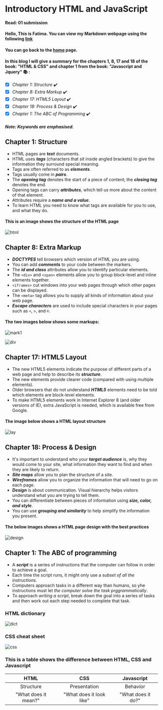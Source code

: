 # Introductory HTML and JavaScript
#### Read: 01 submission 

#### Hello, This is Fatima. You can view my Markdown webpage using the following [link](https://fati-ma.github.io/201-reading-notes/class-01)
#### You can go back to the [home](https://fati-ma.github.io/201-reading-notes/) page.

#### In this blog I will give a summary for the chapters 1, 8, 17 and 18 of the book: "HTML & CSS" and chapter 1 from the book: "Javascript and Jquery" :books: :

- [x] *Chapter 1: Structure* ✔️
- [x] *Chapter 8: Extra Markup* ✔️
- [x] *Chapter 17: HTML5 Layout* ✔️
- [x] *Chapter 18: Process & Design* ✔️
- [x] *Chapter 1: The ABC of Programming* ✔️

##### Note: Keywords are emphasised.

## Chapter 1: Structure

- HTML pages are ***text*** documents. 
- HTML uses ***tags*** (characters that sit inside angled brackets) to give the information they surround special meaning.
- Tags are often referred to as ***elements***. 
- Tags usually come in ***pairs***. 
- The ***opening tag*** denotes the start of a piece of content; the ***closing tag*** denotes the end.
- Opening tags can carry ***attributes***, which tell us more about the content of that element.
- Attributes require a ***name and a value***. 
- To learn HTML you need to know what tags are available for you to use, and what they do.

#### This is an image shows the structure of the HTML page

![html](https://3.bp.blogspot.com/-sgm6BBz6KbM/VuarmPKRJ1I/AAAAAAAAG4Q/5GDCRhO09IgiCE2DQXhA0OVaxlylGWvvw/s1600/html-structure.png)


 ## Chapter 8: Extra Markup 

- ***DOCTYPES*** tell browsers which version of HTML you are using.
- You can add ***comments*** to your code between the <!-- and --> markers. 
- The ***id and class*** attributes allow you to identify particular elements.
- The ```<div>``` and ```<span>``` elements allow you to group block-level and inline elements together.
- ```<iframes>``` cut windows into your web pages through which other pages can be displayed.
- The ```<meta>``` tag allows you to supply all kinds of information about your web page.
- ***Escape characters*** are used to include special characters in your pages such as `<`, `>`, and `©`.

#### The two images below shows some markups:

![mark1](https://image.slidesharecdn.com/understandingthewebpagelayout-170404052518/95/understanding-the-web-page-layout-4-638.jpg?cb=1491283572)

![div](https://www.miltonmarketing.com/wp-content/uploads/2018/03/thedivelementhtmlmmmaxresdefault.jpg)


## Chapter 17: HTML5 Layout

- The new HTML5 elements indicate the purpose of different parts of a web page and help to describe its ***structure***.
- The new elements provide clearer code (compared with using multiple <div> elements).
- Older browsers that do not understand ***HTML5*** elements need to be told which elements are block-level elements.
- To make HTML5 elements work in Internet Explorer 8 (and older versions of IE), extra JavaScript is needed, which is available free from Google.


#### The image below shows a HTML layout structure 

![lay](https://1.bp.blogspot.com/-byyR6UhzRlw/XqPR9QUH12I/AAAAAAAACf8/_h6ITaQ45h0dazPFuifNqe7OSMFNbZopgCLcBGAsYHQ/s1600/HTML%2Blayout.png)


## Chapter 18: Process & Design

- It's important to understand who your ***target audience*** is, why they would come to your site, what information they want to find and when they are likely to return.
- ***Site maps*** allow you to plan the structure of a site. 
- ***Wireframes*** allow you to organize the information that will need to go on each page.
- ***Design*** is about communication. Visual hierarchy helps visitors understand what you are trying to tell them.
- You can differentiate between pieces of information using ***size, color, and style***. 
- You can use ***grouping and similarity*** to help simplify the information you present.


#### The below images shows a HTML page design with the best practices

![design](https://designingforuncertainty.com/wp-content/uploads/2019/11/maxresdefault-10.jpg)


## Chapter 1: The ABC of programming

- A ***script*** is a series of instructions that the computer can follow in order to achieve a goal.
- Each time the script runs, it might only use a *subset of all the instructions*.
- Computers approach tasks in a different way than humans, so yhe instructions must let *the computer solve the task prggrammatically*.
- To approach *writing a script*, break down the goal into a series of tasks and then work out each step needed to complete that task. 


### HTML dictionary 

![dict](https://learn.g2.com/hs-fs/hubfs/HTML%20Dictionary.jpeg?width=600&name=HTML%20Dictionary.jpeg)

### CSS cheat sheet

![css](https://pbs.twimg.com/media/EEjfJXdXsAAgeYh.png)


### This is a table shows the difference between HTML, CSS and Javascript

| HTML      | CSS | Javascript |
| :-----------: | :-----------: | :-----------: |
| Structure      | Presentation       | Behavior       |
| "What does it mean?"   | "What does it look like"        | "What does it do?"        |




